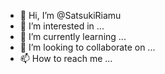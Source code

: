 - 👋 Hi, I’m @SatsukiRiamu
- 👀 I’m interested in ...
- 🌱 I’m currently learning ...
- 💞️ I’m looking to collaborate on ...
- 📫 How to reach me ...

<!---
SatsukiRiamu/SatsukiRiamu is a ✨ special ✨ repository because its `README.md` (this file) appears on your GitHub profile.
You can click the Preview link to take a look at your changes.
--->

